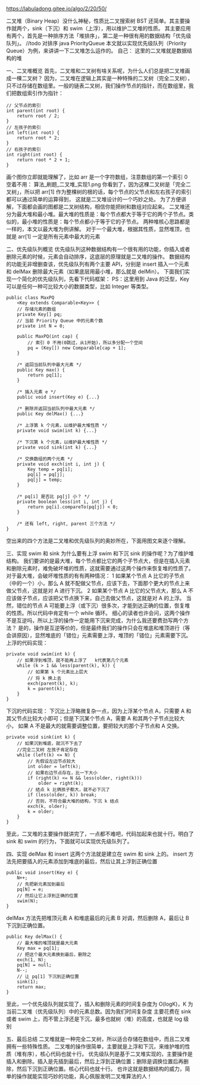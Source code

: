 
https://labuladong.gitee.io/algo/2/20/50/

二叉堆（Binary Heap）没什么神秘，性质比二叉搜索树 BST 还简单。其主要操作就两个，sink（下沉）和 swim（上浮），用以维护二叉堆的性质。
   其主要应用有两个，首先是一种排序方法「堆排序」，第二是一种很有用的数据结构「优先级队列」。   //todo 对排序  java PriorityQueue
本文就以实现优先级队列（Priority Queue）为例，来讲讲一下二叉堆怎么运作的。
自己： 这里的二叉堆就是数据结构的堆

一、二叉堆概览
首先，二叉堆和二叉树有啥关系呢，为什么人们总是把二叉堆画成一棵二叉树？
因为，二叉堆在逻辑上其实是一种特殊的二叉树（完全二叉树），只不过存储在数组里。一般的链表二叉树，我们操作节点的指针，而在数组里，我们把数组索引作为指针：
```
// 父节点的索引
int parent(int root) {
    return root / 2;
}
// 左孩子的索引
int left(int root) {
    return root * 2;
}
// 右孩子的索引
int right(int root) {
    return root * 2 + 1;
}
```
画个图你立即就能理解了，比如 arr 是一个字符数组，注意数组的第一个索引 0 空着不用：
算法_刷题_二叉堆_实现1.png
你看到了，因为这棵二叉树是「完全二叉树」，所以把 arr[1] 作为整棵树的根的话，每个节点的父节点和左右孩子的索引都可以通过简单的运算得到，
  这就是二叉堆设计的一个巧妙之处。
为了方便讲解，下面都会画的图都是二叉树结构，相信你能把树和数组对应起来。
二叉堆还分为最大堆和最小堆。最大堆的性质是：每个节点都大于等于它的两个子节点。类似的，最小堆的性质是：每个节点都小于等于它的子节点。
两种堆核心思路都是一样的，本文以最大堆为例讲解。
对于一个最大堆，根据其性质，显然堆顶，也就是 arr[1] 一定是所有元素中最大的元素

二、优先级队列概览
优先级队列这种数据结构有一个很有用的功能，你插入或者删除元素的时候，元素会自动排序，这底层的原理就是二叉堆的操作。
数据结构的功能无非增删查该，优先级队列有两个主要 API，分别是 insert 插入一个元素和 delMax 删除最大元素（如果底层用最小堆，那么就是 delMin）。
下面我们实现一个简化的优先级队列，先看下代码框架：
PS：这里用到 Java 的泛型，Key 可以是任何一种可比较大小的数据类型，比如 Integer 等类型。
```
public class MaxPQ
    <Key extends Comparable<Key>> {
    // 存储元素的数组
    private Key[] pq;
    // 当前 Priority Queue 中的元素个数
    private int N = 0;

    public MaxPQ(int cap) {
        // 索引 0 不用(0跳过，从1开始)，所以多分配一个空间
        pq = (Key[]) new Comparable[cap + 1];
    }

    /* 返回当前队列中最大元素 */
    public Key max() {
        return pq[1];
    }

    /* 插入元素 e */
    public void insert(Key e) {...}

    /* 删除并返回当前队列中最大元素 */
    public Key delMax() {...}

    /* 上浮第 k 个元素，以维护最大堆性质 */
    private void swim(int k) {...}

    /* 下沉第 k 个元素，以维护最大堆性质 */
    private void sink(int k) {...}

    /* 交换数组的两个元素 */
    private void exch(int i, int j) {
        Key temp = pq[i];
        pq[i] = pq[j];
        pq[j] = temp;
    }

    /* pq[i] 是否比 pq[j] 小？ */
    private boolean less(int i, int j) {
        return pq[i].compareTo(pq[j]) < 0;
    }

    /* 还有 left, right, parent 三个方法 */
}
```
空出来的四个方法是二叉堆和优先级队列的奥妙所在，下面用图文来逐个理解。

三、实现 swim 和 sink
为什么要有上浮 swim 和下沉 sink 的操作呢？为了维护堆结构。
我们要讲的是最大堆，每个节点都比它的两个子节点大，但是在插入元素和删除元素时，难免破坏堆的性质，这就需要通过这两个操作来恢复堆的性质了。
对于最大堆，会破坏堆性质的有有两种情况：
 1 如果某个节点 A 比它的子节点（中的一个）小，那么 A 就不配做父节点，应该下去，下面那个更大的节点上来做父节点，这就是对 A 进行下沉。
 2 如果某个节点 A 比它的父节点大，那么 A 不应该做子节点，应该把父节点换下来，自己去做父节点，这就是对 A 的上浮。
当然，错位的节点 A 可能要上浮（或下沉）很多次，才能到达正确的位置，恢复堆的性质。所以代码中肯定有一个 while 循环。
细心的读者也许会问，这两个操作不是互逆吗，所以上浮的操作一定能用下沉来完成，为什么我还要费劲写两个方法？
是的，操作是互逆等价的，但是最终我们的操作只会在堆底和堆顶进行（等会讲原因），显然堆底的「错位」元素需要上浮，堆顶的「错位」元素需要下沉。
上浮的代码实现：
```
private void swim(int k) {
    // 如果浮到堆顶，就不能再上浮了   k代表第几个元素
    while (k > 1 && less(parent(k), k)) {
        // 如果第 k 个元素比上层大
        // 将 k 换上去
        exch(parent(k), k);
        k = parent(k);
    }
}
```

下沉的代码实现：
下沉比上浮略微复杂一点，因为上浮某个节点 A，只需要 A 和其父节点比较大小即可；但是下沉某个节点 A，需要 A 和其两个子节点比较大小，
  如果 A 不是最大的就需要调整位置，要把较大的那个子节点和 A 交换。
```
private void sink(int k) {
    // 如果沉到堆底，就沉不下去了
    //完全二叉树 左孩子肯定存在
    while (left(k) <= N) {
        // 先假设左边节点较大
        int older = left(k);
        // 如果右边节点存在，比一下大小
        if (right(k) <= N && less(older, right(k)))
            older = right(k);
        // 结点 k 比俩孩子都大，就不必下沉了
        if (less(older, k)) break;
        // 否则，不符合最大堆的结构，下沉 k 结点
        exch(k, older);
        k = older;
    }
}
```

至此，二叉堆的主要操作就讲完了，一点都不难吧，代码加起来也就十行。明白了 sink 和 swim 的行为，下面就可以实现优先级队列了。

四、实现 delMax 和 insert
这两个方法就是建立在 swim 和 sink 上的。
insert 方法先把要插入的元素添加到堆底的最后，然后让其上浮到正确位置
```
public void insert(Key e) {
    N++;
    // 先把新元素加到最后
    pq[N] = e;
    // 然后让它上浮到正确的位置
    swim(N);
}
```

delMax 方法先把堆顶元素 A 和堆底最后的元素 B 对调，然后删除 A，最后让 B 下沉到正确位置。
```
public Key delMax() {
    // 最大堆的堆顶就是最大元素
    Key max = pq[1];
    // 把这个最大元素换到最后，删除之
    exch(1, N);
    pq[N] = null;
    N--;
    // 让 pq[1] 下沉到正确位置
    sink(1);
    return max;
}
```
至此，一个优先级队列就实现了，插入和删除元素的时间复杂度为 O(logK)，K 为当前二叉堆（优先级队列）中的元素总数。因为我们时间复杂度
  主要花费在 sink 或者 swim 上，而不管上浮还是下沉，最多也就树（堆）的高度，也就是 log 级别

五、最后总结
二叉堆就是一种完全二叉树，所以适合存储在数组中，而且二叉堆拥有一些特殊性质。
二叉堆的操作很简单，主要就是上浮和下沉，来维护堆的性质（堆有序），核心代码也就十行。
优先级队列是基于二叉堆实现的，主要操作是插入和删除。插入是先插到最后，然后上浮到正确位置；删除是调换位置后再删除，然后下沉到正确位置。核心代码也就十行。
也许这就是数据结构的威力，简单的操作就能实现巧妙的功能，真心佩服发明二叉堆算法的人！
